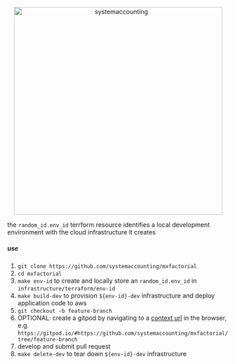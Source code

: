 <p align="center">
  <a href="https://www.systemaccounting.org/" target="_blank"><img width="475" alt="systemaccounting" src="https://user-images.githubusercontent.com/12200465/37568924-06f05d08-2a99-11e8-8891-60f373b33421.png"></a>
</p>

the `random_id.env_id` terrform resource identifies a local development environment with the cloud infrastructure it creates

##### use
1. `git clone https://github.com/systemaccounting/mxfactorial`
1. `cd mxfactorial`
1. `make env-id` to create and locally store an `random_id.env_id` in `infrastructure/terraform/env-id`
1. `make build-dev` to provision `${env-id}-dev` infrastructure and deploy application code to aws
1. `git checkout -b feature-branch`
1. OPTIONAL: create a gitpod by navigating to a [context url](https://www.gitpod.io/docs/introduction/learn-gitpod/context-url) in the browser, e.g. `https://gitpod.io/#https://github.com/systemaccounting/mxfactorial/tree/feature-branch`
1. develop and submit pull request
1. `make delete-dev` to tear down `${env-id}-dev` infrastructure